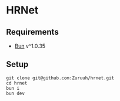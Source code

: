 # HRNet

## Requirements

- [Bun](https://bun.sh) v^1.0.35

## Setup

```
git clone git@github.com:Zuruuh/hrnet.git
cd hrnet
bun i
bun dev
```

